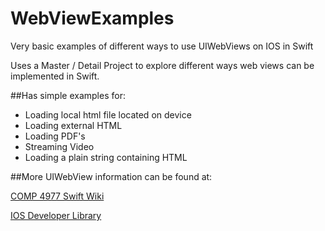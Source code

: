 # WebViewExamples
Very basic examples of different ways to use UIWebViews on IOS in Swift

Uses a Master / Detail Project to explore different ways web views can be implemented in Swift.

##Has simple examples for: 

* Loading local html file located on device 
* Loading external HTML 
* Loading PDF's 
* Streaming Video
* Loading a plain string containing HTML

##More UIWebView information can be found at:

[COMP 4977 Swift Wiki](http://swift.matthewbanman.com/index.php?title=UIWebView)

[IOS Developer Library](https://developer.apple.com/library/ios/documentation/UIKit/Reference/UIWebView_Class/#//apple_ref/occ/instm/UIWebView/)
